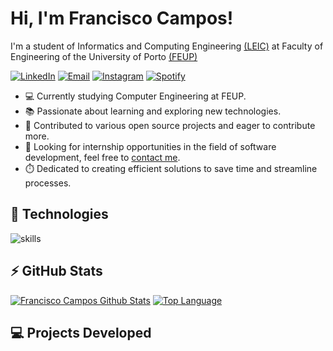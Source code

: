 # Hi, I'm Francisco Campos!

I'm a student of Informatics and Computing Engineering [(LEIC)](https://sigarra.up.pt/feup/en/cur_geral.cur_view?pv_curso_id=22841) at Faculty of Engineering of the University of Porto [(FEUP)](https://sigarra.up.pt/feup/pt/web_page.inicial)

[![LinkedIn](https://img.shields.io/badge/linkedin-%230077B5.svg?&style=for-the-badge&logo=linkedin&logoColor=white)](https://www.linkedin.com/in/francisco-campos-6b31021ab/) [![Email](https://shields.io/badge/gmail-%23EA4335.svg?&style=for-the-badge&logo=gmail&logoColor=white)](mailto:franciscosccampos@gmail.com) [![Instagram](https://shields.io/badge/instagram-%23E1306C.svg?&style=for-the-badge&logo=instagram&logoColor=white)](https://www.instagram.com/francisco.campos03/) [![Spotify](https://img.shields.io/badge/spotify-%231DB954.svg?&style=for-the-badge&logo=spotify&logoColor=white)](https://open.spotify.com/user/franciscosccampos?si=d7f66e6085074651)

 - 💻 Currently studying Computer Engineering at FEUP.
 - 📚 Passionate about learning and exploring new technologies.
 - 🌟 Contributed to various open source projects and eager to contribute more.
 - 📧 Looking for internship opportunities in the field of software development, feel free to [contact me](mailto:franciscosccampos@gmail.com).
 - ⏱️ Dedicated to creating efficient solutions to save time and streamline processes.

## 🔧 Technologies

![skills](https://skillicons.dev/icons?i=c,cpp,java,dart,py,html,css,js,php,git,github,gitlab,linux,sqlite,firebase&theme=light)

## ⚡ GitHub Stats

[![Francisco Campos Github Stats](https://readme-stats.warengonzaga.com/api?username=francis802&show_icons=true&count_private=true)](https://github.com/warengonzaga/github-readme-stats) [![Top Language](https://readme-stats.warengonzaga.com/api/top-langs?username=francis802&layout=compact)](https://github.com/warengonzaga/github-readme-stats)

## 💻 Projects Developed

